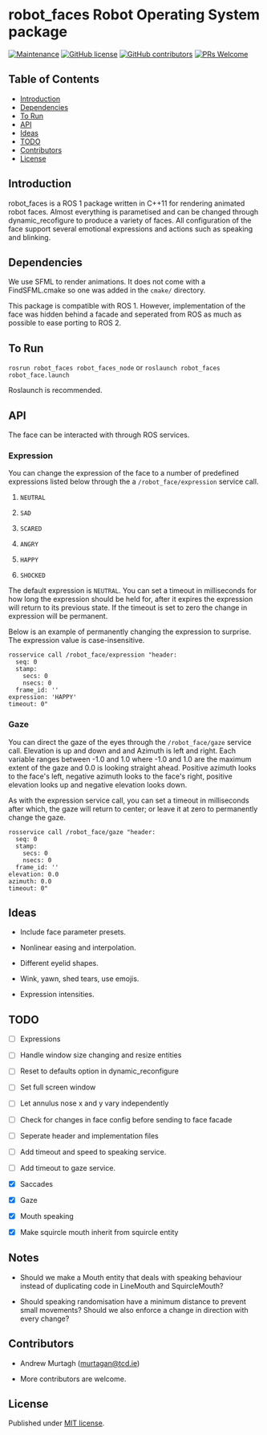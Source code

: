 # robot_faces Robot Operating System package


[![Maintenance](https://img.shields.io/badge/Maintained%3F-yes-green.svg)](https://GitHub.com/AndrewMurtagh/robot_faces/graphs/commit-activity)
[![GitHub license](https://img.shields.io/github/license/AndrewMurtagh/robot_faces.svg)](https://github.com/AndrewMurtagh/robot_faces/blob/master/LICENSE)
[![GitHub contributors](https://img.shields.io/github/contributors/AndrewMurtagh/robot_faces.svg)](https://GitHub.com/AndrewMurtagh/robot_faces/graphs/contributors/)
[![PRs Welcome](https://img.shields.io/badge/PRs-welcome-brightgreen.svg)](http://makeapullrequest.com)



## Table of Contents

- [Introduction](#introduction)
- [Dependencies](#dependencies)
- [To Run](#to-run)
- [API](#api)
- [Ideas](#ideas)
- [TODO](#todo)
- [Contributors](#contributors)
- [License](#license)


## Introduction

robot_faces is a ROS 1 package written in C++11 for rendering animated robot faces. Almost everything is parametised and can be changed through dynamic_recofigure to produce a variety of faces. All configuration of the face support several emotional expressions and actions such as speaking and blinking.


## Dependencies

We use SFML to render animations. It does not come with a FindSFML.cmake so one was added in the `cmake/` directory.

This package is compatible with ROS 1. However, implementation of the face was hidden behind a facade and seperated from ROS as much as possible to ease porting to ROS 2.


## To Run

`rosrun robot_faces robot_faces_node` or `roslaunch robot_faces robot_face.launch`

Roslaunch is recommended.


## API

The face can be interacted with through ROS services.

### Expression

You can change the expression of the face to a number of predefined expressions listed below through the a `/robot_face/expression` service call.

1. `NEUTRAL`

2. `SAD`

3. `SCARED`

4. `ANGRY`

5. `HAPPY`

6. `SHOCKED`

The default expression is `NEUTRAL`. You can set a timeout in milliseconds for how long the expression should be held for, after it expires the expression will return to its previous state. If the timeout is set to zero the change in expression will be permanent.

Below is an example of permanently changing the expression to surprise. The expression value is case-insensitive.

```
rosservice call /robot_face/expression "header:
  seq: 0
  stamp:
    secs: 0
    nsecs: 0
  frame_id: ''
expression: 'HAPPY'
timeout: 0"
```

### Gaze

You can direct the gaze of the eyes through the `/robot_face/gaze` service call. Elevation is up and down and and Azimuth is left and right. Each variable ranges between -1.0 and 1.0 where -1.0 and 1.0 are the maximum extent of the gaze and 0.0 is looking straight ahead. Positive azimuth looks to the face's left, negative azimuth looks to the face's right, positive elevation looks up and negative elevation looks down.

As with the expression service call, you can set a timeout in milliseconds after which, the gaze will return to center; or leave it at zero to permanently change the gaze.

```
rosservice call /robot_face/gaze "header:
  seq: 0
  stamp:
    secs: 0
    nsecs: 0
  frame_id: ''
elevation: 0.0
azimuth: 0.0
timeout: 0"
```

## Ideas

- Include face parameter presets.

- Nonlinear easing and interpolation.

- Different eyelid shapes.

- Wink, yawn, shed tears, use emojis.

- Expression intensities.

## TODO

- [ ] Expressions

- [ ] Handle window size changing and resize entities

- [ ] Reset to defaults option in dynamic_reconfigure

- [ ] Set full screen window

- [ ] Let annulus nose x and y vary independently

- [ ] Check for changes in face config before sending to face facade

- [ ] Seperate header and implementation files

- [ ] Add timeout and speed to speaking service.

- [ ] Add timeout to gaze service.

- [x] Saccades

- [x] Gaze

- [x] Mouth speaking

- [x] Make squircle mouth inherit from squircle entity

## Notes

- Should we make a Mouth entity that deals with speaking behaviour instead of duplicating code in LineMouth and SquircleMouth?

- Should speaking randomisation have a minimum distance to prevent small movements? Should we also enforce a change in direction with every change?

## Contributors

- Andrew Murtagh (murtagan@tcd.ie)

- More contributors are welcome.

## License

Published under [MIT license](LICENSE).

